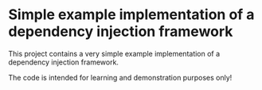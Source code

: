 # Simple example implementation of a dependency injection framework

This project contains a very simple example implementation of a dependency injection framework.

The code is intended for learning and demonstration purposes only!
